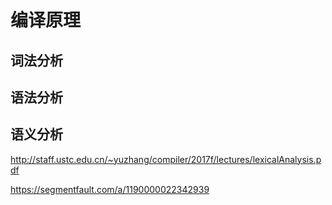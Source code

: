 # 编译原理

## 词法分析

## 语法分析

## 语义分析



http://staff.ustc.edu.cn/~yuzhang/compiler/2017f/lectures/lexicalAnalysis.pdf

https://segmentfault.com/a/1190000022342939
